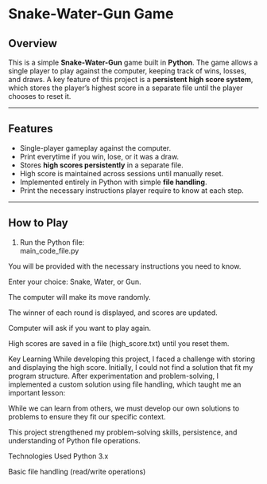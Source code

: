 # Snake-Water-Gun Game

## Overview
This is a simple **Snake-Water-Gun** game built in **Python**. The game allows a single player to play against the computer, keeping track of wins, losses, and draws. A key feature of this project is a **persistent high score system**, which stores the player’s highest score in a separate file until the player chooses to reset it.

---

## Features
- Single-player gameplay against the computer.
- Print everytime if you win, lose, or it was a draw.
- Stores **high scores persistently** in a separate file.
- High score is maintained across sessions until manually reset.
- Implemented entirely in Python with simple **file handling**.
- Print the necessary instructions player require to know at each step.

---

## How to Play
1. Run the Python file:  
main_code_file.py


You will be provided with the necessary instructions you need to know.

Enter your choice: Snake, Water, or Gun.

The computer will make its move randomly.

The winner of each round is displayed, and scores are updated.

Computer will ask if you want to play again.

High scores are saved in a file (high_score.txt) until you reset them.

Key Learning
While developing this project, I faced a challenge with storing and displaying the high score. Initially, I could not find a solution that fit my program structure. After experimentation and problem-solving, I implemented a custom solution using file handling, which taught me an important lesson:

While we can learn from others, we must develop our own solutions to problems to ensure they fit our specific context.

This project strengthened my problem-solving skills, persistence, and understanding of Python file operations.

Technologies Used
Python 3.x

Basic file handling (read/write operations)


